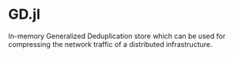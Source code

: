 # GD.jl

In-memory Generalized Deduplication store which can be used for compressing the 
network traffic of a distributed infrastructure. 
